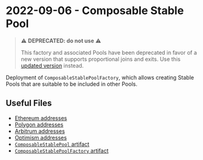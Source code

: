 # 2022-09-06 - Composable Stable Pool

> ⚠️ **DEPRECATED: do not use** ⚠️
>
> This factory and associated Pools have been deprecated in favor of a new version that supports proportional joins and exits. Use this [updated version](../../20221122-composable-stable-pool-v2) instead.

Deployment of `ComposableStablePoolFactory`, which allows creating Stable Pools that are suitable to be included in other Pools.

## Useful Files

- [Ethereum addresses](./output/mainnet.json)
- [Polygon addresses](./output/polygon.json)
- [Arbitrum addresses](./output/arbitrum.json)
- [Optimism addresses](./output/optimism.json)
- [`ComposableStablePool` artifact](./artifact/ComposableStablePool.json)
- [`ComposableStablePoolFactory` artifact](./artifact/ComposableStablePoolFactory.json)
